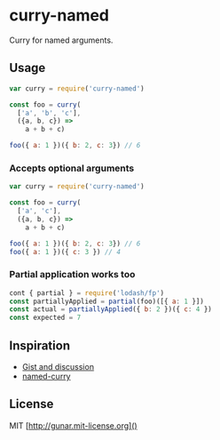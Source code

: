 # curry-named

Curry for named arguments.

## Usage

```js
var curry = require('curry-named')

const foo = curry(
  ['a', 'b', 'c'],
  ({a, b, c}) =>
    a + b + c)

foo({ a: 1 })({ b: 2, c: 3}) // 6
```

### Accepts optional arguments

```js
var curry = require('curry-named')

const foo = curry(
  ['a', 'c'],
  ({a, b, c}) =>
    a + b + c)

foo({ a: 1 })({ b: 2, c: 3}) // 6
foo({ a: 1 })({ c: 3 }) // 4
```

### Partial application works too

```js
cont { partial } = require('lodash/fp')
const partiallyApplied = partial(foo)([{ a: 1 }])
const actual = partiallyApplied({ b: 2 })({ c: 4 })
const expected = 7
```

## Inspiration

- [Gist and discussion](https://gist.github.com/gunar/1268c997ca66343f060dbca07aee67bd)
- [named-curry](https://github.com/rjmk/named-curry)

## License

MIT [http://gunar.mit-license.org]()
